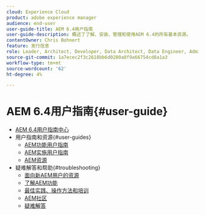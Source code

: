 ```yaml
---
cloud: Experience Cloud
product: adobe experience manager
audience: end-user
user-guide-title: AEM 6.4用户指南
user-guide-description: 概述了了解、安装、管理和使用AEM 6.4的所有基本资源。
contentOwner: Chris Bohnert
feature: 发行信息
role: Leader, Architect, Developer, Data Architect, Data Engineer, Administrator, Business Practitioner
source-git-commit: 1a7ecec2f3c2618bb6d0280a8f9a66754cd8a1a3
workflow-type: tm+mt
source-wordcount: '62'
ht-degree: 4%

---
```



# AEM 6.4用户指南{#user-guide}

+ [AEM 6.4用户指南中心](home.md)
+ 用户指南和资源{#user-guides}
   + [AEM功能用户指南](capabilities.md)
   + [AEM实施用户指南](implementation.md)
   + [AEM资源](resources.md)
+ 疑难解答和帮助{#troubleshooting}
   + [面向新AEM用户的资源](new.md)
   + [了解AEM功能](learn.md)
   + [最佳实践、操作方法和培训](best-practice.md)
   + [AEM社区](community.md)
   + [疑难解答](troubleshooting.md)
